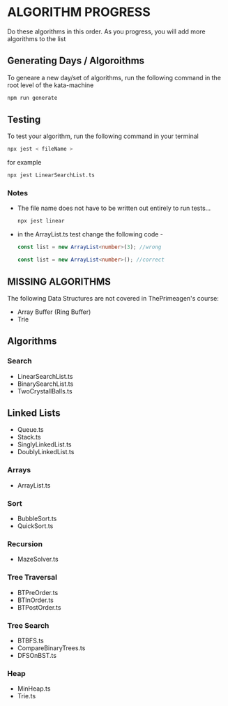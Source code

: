 # ALGORITHM PROGRESS

Do these algorithms in this order. As you progress, you will add more algorithms to the list

## Generating Days / Algoroithms

To geneare a new day/set of algorithms, run the following command in the root level of the kata-machine

```bash
npm run generate
```

## Testing

To test your algorithm, run the following command in your terminal

```bash
npx jest < fileName >
```

for example

```bash
npx jest LinearSearchList.ts
```

### Notes

- The file name does not have to be written out entirely to run tests...

    ```bash
    npx jest linear
    ```

- in the ArrayList.ts test change the following code -

    ```typescript
    const list = new ArrayList<number>(3); //wrong

    const list = new ArrayList<number>(); //correct
    ```

## MISSING ALGORITHMS

The following Data Structures are not covered in ThePrimeagen's course:

- Array Buffer (Ring Buffer)
- Trie

## Algorithms

### Search

- LinearSearchList.ts
- BinarySearchList.ts
- TwoCrystallBalls.ts

## Linked Lists

- Queue.ts
- Stack.ts
- SinglyLinkedList.ts
- DoublyLinkedList.ts

### Arrays

- ArrayList.ts

### Sort

- BubbleSort.ts
- QuickSort.ts

### Recursion

- MazeSolver.ts

### Tree Traversal

- BTPreOrder.ts
- BTInOrder.ts
- BTPostOrder.ts

### Tree Search

- BTBFS.ts
- CompareBinaryTrees.ts
- DFSOnBST.ts

### Heap

- MinHeap.ts
- Trie.ts
